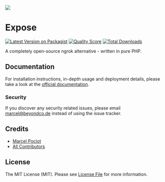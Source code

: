 ![](https://beyondco.de/img/docs/expose/img/card.png)

# Expose

[![Latest Version on Packagist](https://img.shields.io/packagist/v/beyondcode/expose.svg?style=flat-square)](https://packagist.org/packages/beyondcode/expose)
[![Quality Score](https://img.shields.io/scrutinizer/g/beyondcode/expose.svg?style=flat-square)](https://scrutinizer-ci.com/g/beyondcode/expose)
[![Total Downloads](https://img.shields.io/packagist/dt/beyondcode/expose.svg?style=flat-square)](https://packagist.org/packages/beyondcode/expose)

A completely open-source ngrok alternative - written in pure PHP.

## Documentation

For installation instructions, in-depth usage and deployment details, please take a look at the [official documentation](https://beyondco.de/docs/expose/).

### Security

If you discover any security related issues, please email marcel@beyondco.de instead of using the issue tracker.

## Credits

- [Marcel Pociot](https://github.com/mpociot)
- [All Contributors](../../contributors)

## License

The MIT License (MIT). Please see [License File](LICENSE.md) for more information.
